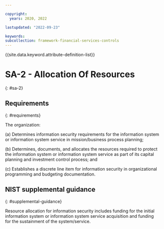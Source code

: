 ```yaml
---

copyright:
  years: 2020, 2022

lastupdated: "2022-09-23"

keywords: 
subcollection: framework-financial-services-controls
---
```


{{site.data.keyword.attribute-definition-list}}

# SA-2 - Allocation Of Resources
{: #sa-2}

## Requirements
{: #requirements}

The organization:

(a) Determines information security requirements for the information system or information system service in mission/business process planning;

(b) Determines, documents, and allocates the resources required to protect the information system or information system service as part of its capital planning and investment control process; and

(c) Establishes a discrete line item for information security in organizational programming and budgeting documentation.

## NIST supplemental guidance
{: #supplemental-guidance}

Resource allocation for information security includes funding for the initial information system or information system service acquisition and funding for the sustainment of the system/service.

